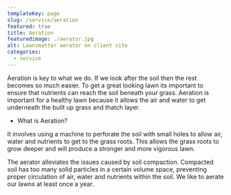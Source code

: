 ```yaml
---
templateKey: page
slug: /service/aeration
featured: true
title: Aeration
featuredimage: ./aerator.jpg
alt: Lawnsmatter aerator on client site
categories:
  - service
---
```

Aeration is key to what we do.  If we look after the soil then the rest becomes so much easier.  To get a great looking lawn its important to ensure that nutrients can reach the soil beneath your grass.  Aeration is important for a healthy lawn because it allows the air and water to get underneath the built up grass and thatch layer.

- What is Aeration? 

It involves using a machine to perforate the soil with small holes to allow air, water and nutrients to get to the grass roots.  This allows the grass roots to grow deeper and will produce a stronger and more vigorous lawn.  

The aerator alleviates the issues caused by soil compaction.  Compacted soil has too many solid particles in a certain volume space, preventing proper circulation of air, water and nutrients within the soil.   We like to aerate our lawns at least once a year.
